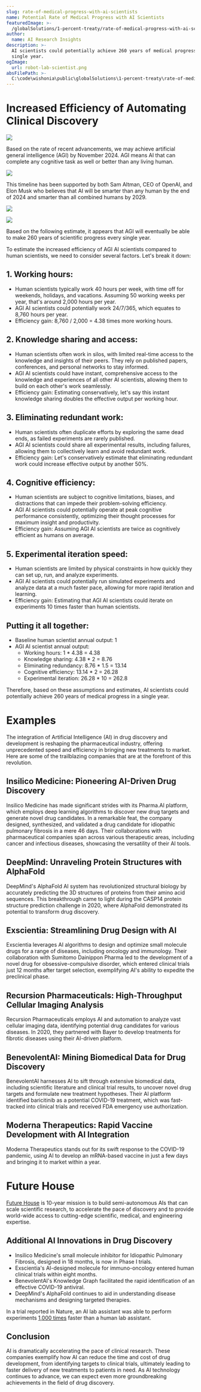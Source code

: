 ```yaml
---
slug: rate-of-medical-progress-with-ai-scientists
name: Potential Rate of Medical Progress with AI Scientists
featuredImage: >-
  /globalSolutions/1-percent-treaty/rate-of-medical-progress-with-ai-scientists.jpg
author:
  name: AI Research Insights
description: >-
  AI scientists could potentially achieve 260 years of medical progress in a
  single year.
ogImage:
  url: robot-lab-scientist.png
absFilePath: >-
  C:\code\wishonia\public\globalSolutions\1-percent-treaty\rate-of-medical-progress-with-ai-scientists.md
---
```


# Increased Efficiency of Automating Clinical Discovery

![](robot-lab-scientist.png)

Based on the rate of recent advancements, we may achieve artificial general intelligence (AGI) by November 2024. AGI means AI that can complete any cognitive task as well or better than any living human.

[![](globalSolutions/1-percent-treaty/agi-progress-projection.pngreaty/agi-progress-projection.png)](https://www.reddit.com/r/singularity/comments/1bf3kqf/alans_conservative_countdown_plot_predicts_agi_by/)

This timeline has been supported by both Sam Altman, CEO of OpenAI, and Elon Musk who believes that AI will be smarter than any human by the end of 2024 and smarter than all combined humans by 2029.

![](elon-agi-tweet.png)

![](sam-altman-agi-tweet.png)

Based on the following estimate, it appears that AGI will eventually be able to make 260 years of scientific progress every single year.

To estimate the increased efficiency of AGI AI scientists compared to human scientists, we need to consider several factors. Let's break it down:

## 1. Working hours:

- Human scientists typically work 40 hours per week, with time off for weekends, holidays, and vacations. Assuming 50 working weeks per year, that's around 2,000 hours per year.
- AGI AI scientists could potentially work 24/7/365, which equates to 8,760 hours per year.
- Efficiency gain: 8,760 / 2,000 = 4.38 times more working hours.

## 2. Knowledge sharing and access:

- Human scientists often work in silos, with limited real-time access to the knowledge and insights of their peers. They rely on published papers, conferences, and personal networks to stay informed.
- AGI AI scientists could have instant, comprehensive access to the knowledge and experiences of all other AI scientists, allowing them to build on each other's work seamlessly.
- Efficiency gain: Estimating conservatively, let's say this instant knowledge sharing doubles the effective output per working hour.

## 3. Eliminating redundant work:

- Human scientists often duplicate efforts by exploring the same dead ends, as failed experiments are rarely published.
- AGI AI scientists could share all experimental results, including failures, allowing them to collectively learn and avoid redundant work.
- Efficiency gain: Let's conservatively estimate that eliminating redundant work could increase effective output by another 50%.

## 4. Cognitive efficiency:

- Human scientists are subject to cognitive limitations, biases, and distractions that can impede their problem-solving efficiency.
- AGI AI scientists could potentially operate at peak cognitive performance consistently, optimizing their thought processes for maximum insight and productivity.
- Efficiency gain: Assuming AGI AI scientists are twice as cognitively efficient as humans on average.

## 5. Experimental iteration speed:

- Human scientists are limited by physical constraints in how quickly they can set up, run, and analyze experiments.
- AGI AI scientists could potentially run simulated experiments and analyze data at a much faster pace, allowing for more rapid iteration and learning.
- Efficiency gain: Estimating that AGI AI scientists could iterate on experiments 10 times faster than human scientists.

## Putting it all together:

- Baseline human scientist annual output: 1
- AGI AI scientist annual output:
  - Working hours: 1 \* 4.38 = 4.38
  - Knowledge sharing: 4.38 \* 2 = 8.76
  - Eliminating redundancy: 8.76 \* 1.5 = 13.14
  - Cognitive efficiency: 13.14 \* 2 = 26.28
  - Experimental iteration: 26.28 \* 10 = 262.8

Therefore, based on these assumptions and estimates,
AI scientists could potentially achieve 260 years of medical progress in a single year.

# Examples

The integration of Artificial Intelligence (AI) in drug discovery and development is reshaping the pharmaceutical industry, offering unprecedented speed and efficiency in bringing new treatments to market. Here are some of the trailblazing companies that are at the forefront of this revolution.

## Insilico Medicine: Pioneering AI-Driven Drug Discovery

Insilico Medicine has made significant strides with its Pharma.AI platform, which employs deep learning algorithms to discover new drug targets and generate novel drug candidates. In a remarkable feat, the company designed, synthesized, and validated a drug candidate for idiopathic pulmonary fibrosis in a mere 46 days. Their collaborations with pharmaceutical companies span across various therapeutic areas, including cancer and infectious diseases, showcasing the versatility of their AI tools.

## DeepMind: Unraveling Protein Structures with AlphaFold

DeepMind's AlphaFold AI system has revolutionized structural biology by accurately predicting the 3D structures of proteins from their amino acid sequences. This breakthrough came to light during the CASP14 protein structure prediction challenge in 2020, where AlphaFold demonstrated its potential to transform drug discovery.

## Exscientia: Streamlining Drug Design with AI

Exscientia leverages AI algorithms to design and optimize small molecule drugs for a range of diseases, including oncology and immunology. Their collaboration with Sumitomo Dainippon Pharma led to the development of a novel drug for obsessive-compulsive disorder, which entered clinical trials just 12 months after target selection, exemplifying AI's ability to expedite the preclinical phase.

## Recursion Pharmaceuticals: High-Throughput Cellular Imaging Analysis

Recursion Pharmaceuticals employs AI and automation to analyze vast cellular imaging data, identifying potential drug candidates for various diseases. In 2020, they partnered with Bayer to develop treatments for fibrotic diseases using their AI-driven platform.

## BenevolentAI: Mining Biomedical Data for Drug Discovery

BenevolentAI harnesses AI to sift through extensive biomedical data, including scientific literature and clinical trial results, to uncover novel drug targets and formulate new treatment hypotheses. Their AI platform identified baricitinib as a potential COVID-19 treatment, which was fast-tracked into clinical trials and received FDA emergency use authorization.

## Moderna Therapeutics: Rapid Vaccine Development with AI Integration

Moderna Therapeutics stands out for its swift response to the COVID-19 pandemic, using AI to develop an mRNA-based vaccine in just a few days and bringing it to market within a year.

# Future House

[Future House](https://www.futurehouse.org/) is 10-year mission is to build semi-autonomous AIs that can scale scientific research, to accelerate the pace of discovery and to provide world-wide access to cutting-edge scientific, medical, and engineering expertise.

## Additional AI Innovations in Drug Discovery

- Insilico Medicine's small molecule inhibitor for Idiopathic Pulmonary Fibrosis, designed in 18 months, is now in Phase I trials.
- Exscientia's AI-designed molecule for immuno-oncology entered human clinical trials within eight months.
- BenevolentAI's Knowledge Graph facilitated the rapid identification of an effective COVID-19 antiviral.
- DeepMind's AlphaFold continues to aid in understanding disease mechanisms and designing targeted therapies.

In a trial reported in Nature, an AI lab assistant was able to perform experiments [1,000 times](https://www.theverge.com/21317052/mobile-autonomous-robot-lab-assistant-research-speed) faster than a human lab assistant.

## Conclusion

AI is dramatically accelerating the pace of clinical research. These companies exemplify how AI can reduce the time and cost of drug development, from identifying targets to clinical trials, ultimately leading to faster delivery of new treatments to patients in need. As AI technology continues to advance, we can expect even more groundbreaking achievements in the field of drug discovery.

